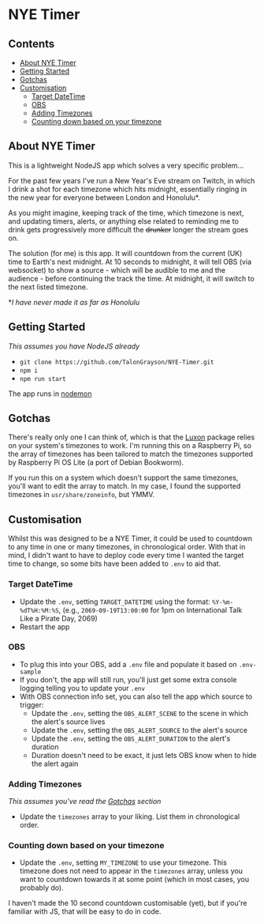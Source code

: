 # NYE Timer

## Contents
- [About NYE Timer](#about-nye-timer)
- [Getting Started](#getting-started)
- [Gotchas](#gotchas)
- [Customisation](#customisation)
    - [Target DateTime](#target-datetime)
    - [OBS](#obs)
    - [Adding Timezones](#adding-timezones)
    - [Counting down based on your timezone](#counting-down-based-on-your-timezone)

## About NYE Timer

This is a lightweight NodeJS app which solves a very specific problem...

For the past few years I've run a New Year's Eve stream on Twitch, in which I drink a shot for each timezone which hits midnight, essentially ringing in the new year for everyone between London and Honolulu*.

As you might imagine, keeping track of the time, which timezone is next, and updating timers, alerts, or anything else related to reminding me to drink gets progressively more difficult the ~~drunker~~ longer the stream goes on.

The solution (for me) is this app. It will countdown from the current (UK) time to Earth's next midnight. At 10 seconds to midnight, it will tell OBS (via websocket) to show a source - which will be audible to me and the audience - before continuing the track the time. At midnight, it will switch to the next listed timezone.

**I have never made it as far as Honolulu*

## Getting Started
*This assumes you have NodeJS already*

- `git clone https://github.com/TalonGrayson/NYE-Timer.git`
- `npm i`
- `npm run start`

The app runs in [nodemon](https://www.npmjs.com/package/nodemon)

## Gotchas

There's really only one I can think of, which is that the [Luxon](https://www.npmjs.com/package/luxon) package relies on your system's timezones to work. I'm running this on a Raspberry Pi, so the array of timezones has been tailored to match the timezones supported by Raspberry Pi OS Lite (a port of Debian Bookworm).

If you run this on a system which doesn't support the same timezones, you'll want to edit the array to match. In my case, I found the supported timezones in `usr/share/zoneinfo`, but YMMV.

## Customisation
Whilst this was designed to be a NYE Timer, it could be used to countdown to any time in one or many timezones, in chronological order. With that in mind, I didn't want to have to deploy code every time I wanted the target time to change, so some bits have been added to `.env` to aid that.

### Target DateTime
- Update the `.env`, setting `TARGET_DATETIME` using the format: `%Y-%m-%dT%H:%M:%S`, (e.g., `2069-09-19T13:00:00` for 1pm on International Talk Like a Pirate Day, 2069)
- Restart the app

### OBS
- To plug this into your OBS, add a `.env` file and populate it based on `.env-sample`
- If you don't, the app will still run, you'll just get some extra console logging telling you to update your `.env`
- With OBS connection info set, you can also tell the app which source to trigger:
    - Update the `.env`, setting the `OBS_ALERT_SCENE` to the scene in which the alert's source lives
    - Update the `.env`, setting the `OBS_ALERT_SOURCE` to the alert's source
    - Update the `.env`, setting the `OBS_ALERT_DURATION` to the alert's duration
    - Duration doesn't need to be exact, it just lets OBS know when to hide the alert again

### Adding Timezones
*This assumes you've read the [Gotchas](#gotchas) section*
- Update the `timezones` array to your liking. List them in chronological order.

### Counting down based on your timezone
- Update the `.env`, setting `MY_TIMEZONE` to use your timezone. This timezone does not need to appear in the `timezones` array, unless you want to countdown towards it at some point (which in most cases, you probably do).

I haven't made the 10 second countdown customisable (yet), but if you're familiar with JS, that will be easy to do in code.